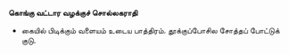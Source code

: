**கொங்கு வட்டார வழக்குச் சொல்லகராதி**
- கையில் பிடிக்கும் வளையம் உடைய பாத்திரம். தூக்குப்போசில சோத்தப் போட்டுக் குடு.

